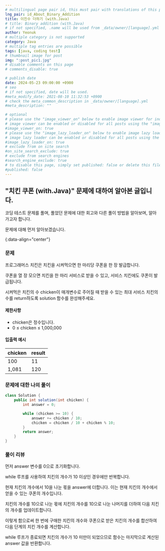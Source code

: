 ```yaml
---
# multilingual page pair id, this must pair with translations of this page. (This name must be unique)
lng_pair: id_About_Binary_Addition
title: 이진수 더하기 (with.Java)
# title: Binary addition (with.Java)
# if not specified, .name will be used from _data/owner/[language].yml
author: Yeonuk
# multiple category is not supported
category: Java
# multiple tag entries are possible
tags: [java, coding test]
# thumbnail image for post
img: ":post_pic1.jpg"
# disable comments on this page
# comments_disable: true

# publish date
date: 2024-05-23 09:00:00 +0900
# seo
# if not specified, date will be used.
#meta_modify_date: 2021-08-10 11:32:53 +0900
# check the meta_common_description in _data/owner/[language].yml
#meta_description: ""

# optional
# please use the "image_viewer_on" below to enable image viewer for individual pages or posts (_posts/ or [language]/_posts folders).
# image viewer can be enabled or disabled for all posts using the "image_viewer_posts: true" setting in _data/conf/main.yml.
#image_viewer_on: true
# please use the "image_lazy_loader_on" below to enable image lazy loader for individual pages or posts (_posts/ or [language]/_posts folders).
# image lazy loader can be enabled or disabled for all posts using the "image_lazy_loader_posts: true" setting in _data/conf/main.yml.
#image_lazy_loader_on: true
# exclude from on site search
#on_site_search_exclude: true
# exclude from search engines
#search_engine_exclude: true
# to disable this page, simply set published: false or delete this file
#published: false
---
```


<!-- outline-start -->

## "치킨 쿠폰 (with.Java)" 문제에 대하여 알아본 글입니다.

코딩 테스트 문제를 풀며, 풀었던 문제에 대한 회고와 다른 풀이 방법을 알아보며, 알아가고자 합니다.

문제에 대해 먼저 알아보겠습니다.

{:data-align="center"}

<!-- outline-end -->

### 문제

프로그래머스 치킨은 치킨을 시켜먹으면 한 마리당 쿠폰을 한 장 발급합니다.

쿠폰을 열 장 모으면 치킨을 한 마리 서비스로 받을 수 있고, 서비스 치킨에도 쿠폰이 발급됩니다.

시켜먹은 치킨의 수 chicken이 매개변수로 주어질 때 받을 수 있는 최대 서비스 치킨의 수를 return하도록 solution 함수를 완성해주세요.

#### 제한사항

- chicken은 정수입니다.
- 0 ≤ chicken ≤ 1,000,000

#### 입출력 예시

<!--
| lines                     | result |
| ------------------------- | ------ |
| [[0, 1], [2, 5], [3, 9]]  | 2      |
| [[-1, 1], [1, 3], [3, 9]] | 0      |
| [[0, 5], [3, 9], [1, 10]] | 8      | -->

| chicken | result |
| ------- | ------ |
| 100     | 11     |
| 1,081   | 120    |

### 문제에 대한 나의 풀이

```java
class Solution {
    public int solution(int chicken) {
        int answer = 0;

        while (chicken >= 10) {
            answer += chicken / 10;
            chicken = chicken / 10 + chicken % 10;
        }
        return answer;
    }
}
```

### 풀이 리뷰

먼저 answer 변수를 0으로 초기화합니다.

while 루프를 사용하여 치킨의 개수가 10 이상인 경우에만 반복합니다.

현재 치킨의 개수에서 10을 나눈 몫을 answer에 더합니다. 이는 현재 치킨의 개수에서 얻을 수 있는 쿠폰의 개수입니다.

치킨의 개수를 10으로 나눈 몫에 치킨의 개수를 10으로 나눈 나머지를 더하여 다음 치킨의 개수를 업데이트합니다.

이렇게 함으로써 한 번에 구매한 치킨의 개수와 쿠폰으로 받은 치킨의 개수를 합산하여 다음 단계의 치킨 개수를 계산합니다.

while 루프가 종료되면 치킨의 개수가 10 미만이 되었으므로 함수는 마지막으로 계산된 answer 값을 반환합니다.
